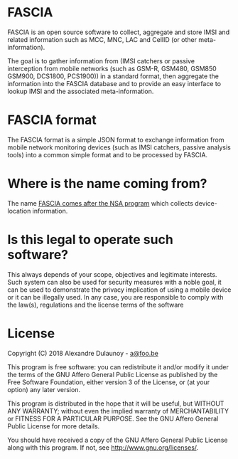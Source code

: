 # FASCIA

FASCIA is an open source software to collect, aggregate and store IMSI and related information such as MCC, MNC, LAC and CellID (or other meta-information).

The goal is to gather information from (IMSI catchers or passive interception from mobile networks (such as GSM-R, GSM480, GSM850 GSM900, DCS1800, PCS1900))
in a standard format, then aggregate the information into the FASCIA database and to provide an easy interface to lookup IMSI and the associated meta-information.

# FASCIA format

The FASCIA format is a simple JSON format to exchange information from mobile network monitoring devices (such as IMSI catchers, passive analysis tools) into
a common simple format and to be processed by FASCIA.

# Where is the name coming from?

The name [FASCIA comes after the NSA program](https://en.wikipedia.org/wiki/FASCIA_(database)) which collects device-location information.

# Is this legal to operate such software?

This always depends of your scope, objectives and legitimate interests. Such system can also be used for security measures with a noble goal, it can be used to
demonstrate the privacy implication of using a mobile device or it can be illegally used. In any case, you are responsible to comply with the law(s), regulations
and the license terms of the software

# License

Copyright (C) 2018 Alexandre Dulaunoy - a@foo.be

This program is free software: you can redistribute it and/or modify
it under the terms of the GNU Affero General Public License as published
by the Free Software Foundation, either version 3 of the License, or
(at your option) any later version.

This program is distributed in the hope that it will be useful,
but WITHOUT ANY WARRANTY; without even the implied warranty of
MERCHANTABILITY or FITNESS FOR A PARTICULAR PURPOSE.  See the
GNU Affero General Public License for more details.

You should have received a copy of the GNU Affero General Public License
along with this program. If not, see <http://www.gnu.org/licenses/>.

